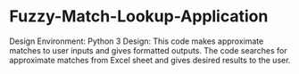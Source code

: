 # Fuzzy-Match-Lookup-Application
Design Environment: Python 3
Design: This code makes approximate matches to user inputs and gives formatted outputs. The code searches for approximate matches from Excel sheet and gives desired results to the user.
